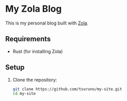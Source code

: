 # My Zola Blog

This is my personal blog built with [Zola](https://www.getzola.org/).

## Requirements
- Rust (for installing Zola)

## Setup
1. Clone the repository:
   ```bash
   git clone https://github.com/tsuruno/my-site.git
   cd my-site